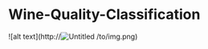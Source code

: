 # Wine-Quality-Classification


![alt text](http://![Untitled](https://github.com/user-attachments/assets/0fc10f0c-02e3-4d9c-a1b4-d1009009d2dc)
/to/img.png)



